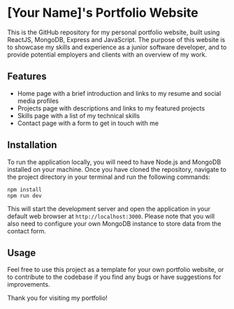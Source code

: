 # [Your Name]'s Portfolio Website

This is the GitHub repository for my personal portfolio website, built using ReactJS, MongoDB, Express and JavaScript. The purpose of this website is to showcase my skills and experience as a junior software developer, and to provide potential employers and clients with an overview of my work.

## Features
- Home page with a brief introduction and links to my resume and social media profiles
- Projects page with descriptions and links to my featured projects
- Skills page with a list of my technical skills
- Contact page with a form to get in touch with me

## Installation
To run the application locally, you will need to have Node.js and MongoDB installed on your machine. Once you have cloned the repository, navigate to the project directory in your terminal and run the following commands:

```
npm install
npm run dev
```

This will start the development server and open the application in your default web browser at `http://localhost:3000`. Please note that you will also need to configure your own MongoDB instance to store data from the contact form.

## Usage
Feel free to use this project as a template for your own portfolio website, or to contribute to the codebase if you find any bugs or have suggestions for improvements.

Thank you for visiting my portfolio!
